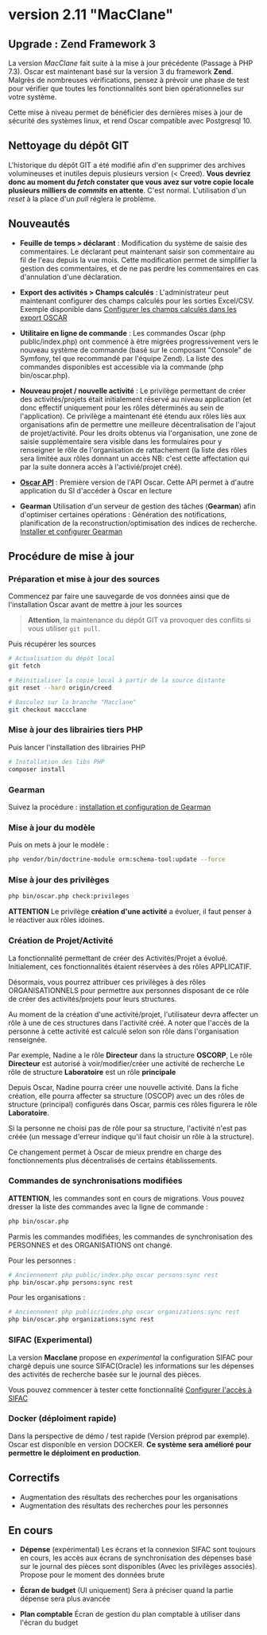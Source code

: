 # version 2.11 "MacClane"

## Upgrade : Zend Framework 3

La version *MacClane* fait suite à la mise à jour précédente (Passage à PHP 7.3). Oscar est maintenant basé sur la version 3 du framework **Zend**. Malgrès de nombreuses vérifications, pensez à prévoir une phase de test pour vérifier que toutes les fonctionnalités sont bien opérationnelles sur votre système.

Cette mise à niveau permet de bénéficier des dernières mises à jour de sécurité des systèmes linux, et rend Oscar compatible avec Postgresql 10.

## Nettoyage du dépôt GIT

L'historique du dépôt GIT a été modifié afin d'en supprimer des archives volumineuses et inutiles depuis plusieurs version (< Creed). **Vous devriez donc au moment du *fetch* constater que vous avez sur votre copie locale plusieurs milliers de *commits* en attente**. C'est normal. L'utilisation d'un *reset* à la place d'un *pull* réglera le problème.

## Nouveautés

 - **Feuille de temps > déclarant** :  Modification du système de saisie des commentaires. Le déclarant peut maintenant saisir son commentaire au fil de l'eau depuis la vue mois. Cette modification permet de simplifier la gestion des commentaires, et de ne pas perdre les commentaires en cas d'annulation d'une déclaration.

 - **Export des activités > Champs calculés** : L'administrateur peut maintenant configurer des champs calculés pour les sorties Excel/CSV. Exemple disponible dans [Configurer les champs calculés dans les export OSCAR](../activities-export.md)

 - **Utilitaire en ligne de commande** : Les commandes Oscar (php public/index.php) ont commencé à être migrées progressivement vers le nouveau système de commande (basé sur le composant "Console" de Symfony, tel que recommandé par l'équipe Zend). La liste des commandes disponibles est accessible via la commande (php bin/oscar.php).

 - **Nouveau projet / nouvelle activité** : Le privilège permettant de créer des activités/projets était initialement réservé au niveau application (et donc effectif uniquement pour les rôles déterminés au sein de l'application). Ce privilège a maintenant été étendu aux rôles liès aux organisations afin de permettre une meilleure décentralisation de l'ajout de projet/activité. Pour les droits obtenus via l'organisation, une zone de saisie supplémentaire sera visible dans les formulaires pour y renseigner le rôle de l'organisation de rattachement (la liste des rôles sera limitée aux rôles donnant un accès NB: c'est cette affectation qui par la suite donnera accès à l'activié/projet créé).
 
 - **[Oscar API](../config-api.md)** : Première version de l'API Oscar. Cette API permet à d'autre  application du SI d'accéder à Oscar en lecture 
 
 - **Gearman** Utilisation d'un serveur de gestion des tâches (**Gearman**) afin d'optimiser certaines opérations : Génération des notifications, planification de la reconstruction/optimisation des indices de recherche. [Installer et configurer Gearman](../config-gearman.md)
 
## Procédure de mise à jour

### Préparation et mise à jour des sources

Commencez par faire une sauvegarde de vos données ainsi que de l'installation Oscar avant de mettre à jour les sources

> **Attention**, la maintenance du dépôt GIT va provoquer des conflits si vous utiliser `git pull`.

Puis récupérer les sources

```bash
# Actualisation du dépôt local
git fetch

# Réinitialiser la copie local à partir de la source distante
git reset --hard origin/creed

# Basculez sur la branche "Macclane"
git checkout maccclane
```


### Mise à jour des librairies tiers PHP

Puis lancer l'installation des librairies PHP

```bash
# Installation des libs PHP
composer install
```


### Gearman

Suivez la procédure : [installation et configuration de Gearman](../config-gearman.md)

### Mise à jour du modèle

Puis on mets à jour le modèle : 

```bash
php vendor/bin/doctrine-module orm:schema-tool:update --force
```

### Mise à jour des privilèges
 
```bash
php bin/oscar.php check:privileges
``` 

**ATTENTION** Le privilège **création d'une activité** a évoluer, il faut penser à le réactiver aux rôles idoines.

### Création de Projet/Activité

La fonctionnalité permettant de créer des Activitès/Projet a évolué. Initialement, ces fonctionnalités étaient réservées à des rôles APPLICATIF.

Désormais, vous pourrez attribuer ces privilèges à des rôles ORGANISATIONNELS pour permettre aux personnes disposant de ce rôle de créer des activités/projets pour leurs structures. 

Au moment de la création d'une activité/projet, l'utilisateur devra affecter un rôle à une de ces structures dans l'activité créé. A noter que l'accès de la personne à cette activité est calculé selon son rôle dans l'organisation renseignée.

Par exemple, Nadine a le rôle **Directeur** dans la structure **OSCORP**,
Le rôle **Directeur** est autorisé à voir/modifier/créer une activité de recherche
Le rôle de structure **Laboratoire** est un rôle **principale**

Depuis Oscar, Nadine pourra créer une nouvelle activité. Dans la fiche création, elle pourra affecter sa structure (OSCOP) avec un des rôles de structure (principal) configurés dans Oscar, parmis ces rôles figurera le rôle **Laboratoire**.

Si la personne ne choisi pas de rôle pour sa structure, l'activité n'est pas créée (un message d'erreur indique qu'il faut choisir un rôle à la structure).

Ce changement permet à Oscar de mieux prendre en charge des fonctionnements plus décentralisés de certains établissements.

### Commandes de synchronisations modifiées

**ATTENTION**, les commandes sont en cours de migrations. Vous pouvez dresser la liste des commandes avec la ligne de commande : 

```bash
php bin/oscar.php
```

Parmis les commandes modifiées, les commandes de synchronisation des PERSONNES et des ORGANISATIONS ont changé.


Pour les personnes : 

```bash
# Anciennement php public/index.php oscar persons:sync rest
php bin/oscar.php persons:sync rest
```

Pour les organisations : 

```bash
# Anciennement php public/index.php oscar organizations:sync rest
php bin/oscar.php organizations:sync rest
```

### SIFAC (Experimental)

La version **Macclane** propose en *experimental* la configuration SIFAC pour chargé depuis une source SIFAC(Oracle) les informations sur les dépenses des activités de recherche basée sur le journal des pièces.

Vous pouvez commencer à tester cette fonctionnalité [Configurer l'accès à SIFAC](../config-sifac.md) 

### Docker  (déploiment rapide)

Dans la perspective de démo / test rapide (Version préprod par exemple). Oscar est disponible en version DOCKER. **Ce système sera amélioré pour permettre le déploiment en production**.
 
## Correctifs

 - Augmentation des résultats des recherches pour les organisations
 - Augmentation des résultats des recherches pour les personnes
 
## En cours

 - **Dépense** (expérimental) Les écrans et la connexion SIFAC sont toujours en cours, les accès aux écrans de synchronisation des dépenses basé sur le journal des pièces sont disponibles (Avec les privilèges associés). Propose pour le moment des données brute
 
 - **Écran de budget** (UI uniquement) Sera à préciser quand la partie dépense sera plus avancée
 
 - **Plan comptable** Écran de gestion du plan comptable à utiliser dans l'écran du budget
